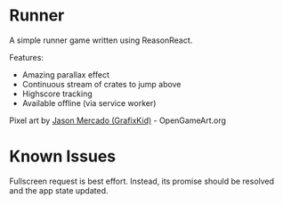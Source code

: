 # Runner

A simple runner game written using ReasonReact.

Features:
* Amazing parallax effect
* Continuous stream of crates to jump above
* Highscore tracking
* Available offline (via service worker)

Pixel art by [Jason Mercado (GrafixKid)](https://opengameart.org/users/grafxkid) - OpenGameArt.org

# Known Issues

Fullscreen request is best effort. Instead, its promise should be resolved and the app state updated.
